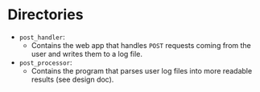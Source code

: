 # Directories
- `post_handler`:
  - Contains the web app that handles `POST` requests coming from the user and
    writes them to a log file.
- `post_processor`:
  - Contains the program that parses user log files into more readable results
    (see design doc).
